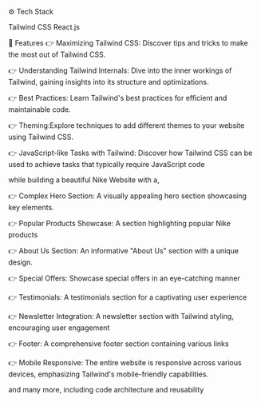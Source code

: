 ⚙️ Tech Stack

Tailwind CSS
React.js

🔋 Features
👉 Maximizing Tailwind CSS: Discover tips and tricks to make the most out of Tailwind CSS.

👉 Understanding Tailwind Internals: Dive into the inner workings of Tailwind, gaining insights into its structure and optimizations.

👉 Best Practices: Learn Tailwind's best practices for efficient and maintainable code.

👉 Theming:Explore techniques to add different themes to your website using Tailwind CSS.

👉 JavaScript-like Tasks with Tailwind: Discover how Tailwind CSS can be used to achieve tasks that typically require JavaScript code

while building a beautiful Nike Website with a,

👉 Complex Hero Section: A visually appealing hero section showcasing key elements.

👉 Popular Products Showcase: A section highlighting popular Nike products

👉 About Us Section: An informative "About Us" section with a unique design.

👉 Special Offers: Showcase special offers in an eye-catching manner

👉 Testimonials: A testimonials section for a captivating user experience

👉 Newsletter Integration: A newsletter section with Tailwind styling, encouraging user engagement

👉 Footer: A comprehensive footer section containing various links

👉 Mobile Responsive: The entire website is responsive across various devices, emphasizing Tailwind's mobile-friendly capabilities.

and many more, including code architecture and reusability
